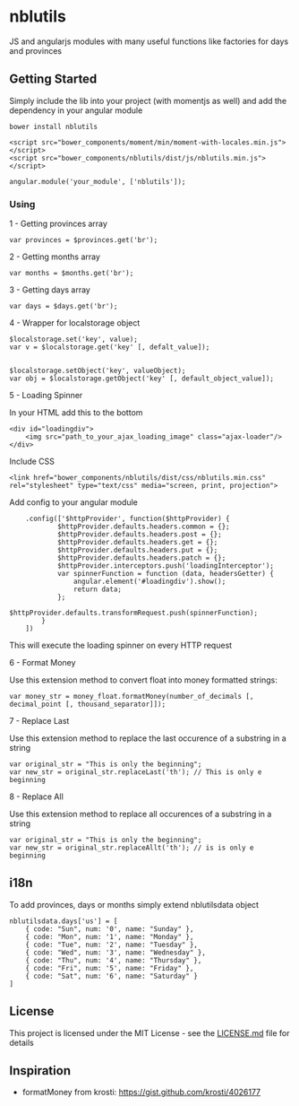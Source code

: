 # nblutils

JS and angularjs modules with many useful functions like factories for days and provinces

## Getting Started

Simply include the lib into your project (with momentjs as well) and add the dependency in your angular module 

```
bower install nblutils
```

```
<script src="bower_components/moment/min/moment-with-locales.min.js"></script>
<script src="bower_components/nblutils/dist/js/nblutils.min.js"></script>
```

```
angular.module('your_module', ['nblutils']);
```

### Using


1 - Getting provinces array

```
var provinces = $provinces.get('br');
```

2 - Getting months array

```
var months = $months.get('br');
```

3 - Getting days array

```
var days = $days.get('br');
```

4 - Wrapper for localstorage object

```
$localstorage.set('key', value);
var v = $localstorage.get('key' [, defalt_value]);


$localstorage.setObject('key', valueObject);
var obj = $localstorage.getObject('key' [, default_object_value]);
```

5 - Loading Spinner

In your HTML add this to the bottom

```
<div id="loadingdiv">
    <img src="path_to_your_ajax_loading_image" class="ajax-loader"/>
</div>
```

Include CSS

```
<link href="bower_components/nblutils/dist/css/nblutils.min.css" rel="stylesheet" type="text/css" media="screen, print, projection">
```

Add config to your angular module

```
    .config(['$httpProvider', function($httpProvider) {
            $httpProvider.defaults.headers.common = {};
            $httpProvider.defaults.headers.post = {};
            $httpProvider.defaults.headers.get = {};
            $httpProvider.defaults.headers.put = {};
            $httpProvider.defaults.headers.patch = {};
            $httpProvider.interceptors.push('loadingInterceptor');
            var spinnerFunction = function (data, headersGetter) {
                angular.element('#loadingdiv').show();
                return data;
            };
            $httpProvider.defaults.transformRequest.push(spinnerFunction);
        }
    ])
```

This will execute the loading spinner on every HTTP request

6 - Format Money

Use this extension method to convert float into money formatted strings:

```
var money_str = money_float.formatMoney(number_of_decimals [, decimal_point [, thousand_separator]]);
```

7 - Replace Last

Use this extension method to replace the last occurence of a substring in a string

```
var original_str = "This is only the beginning";
var new_str = original_str.replaceLast('th'); // This is only e beginning
```

8 - Replace All

Use this extension method to replace all occurences of a substring in a string

```
var original_str = "This is only the beginning";
var new_str = original_str.replaceAllt('th'); // is is only e beginning
```



## i18n

To add provinces, days or months simply extend nblutilsdata object

```
nblutilsdata.days['us'] = [
    { code: "Sun", num: '0', name: "Sunday" },
    { code: "Mon", num: '1', name: "Monday" },
    { code: "Tue", num: '2', name: "Tuesday" },
    { code: "Wed", num: '3', name: "Wednesday" },
    { code: "Thu", num: '4', name: "Thursday" },
    { code: "Fri", num: '5', name: "Friday" },
    { code: "Sat", num: '6', name: "Saturday" }
]
```


## License

This project is licensed under the MIT License - see the [LICENSE.md](LICENSE.md) file for details


## Inspiration 

* formatMoney from krosti: https://gist.github.com/krosti/4026177

